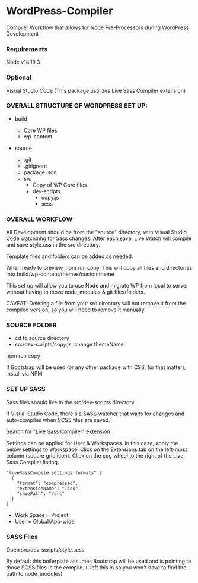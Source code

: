 # WordPress-Compiler
Compiler Workflow that allows for Node Pre-Processors during WordPress Development



### Requirements
Node v14.19.3

### Optional
Visual Studio Code (This package ustilizes Live Sass Compiler extension)

### OVERALL STRUCTURE OF WORDPRESS SET UP:

- build

  - Core WP files
  - wp-content

- source
  - .git
  - .gitignore
  - package.json
  - src
    - Copy of WP Core files
    - dev-scripts
      - copy.js
      - scss

### OVERALL WORKFLOW

All Development should be from the "source" directory, with Visual Studio Code watchinhg for Sass changes. After each save, Live Watch will compile and save style.css in the src directory.

Template files and folders can be added as needed.

When ready to preview, npm run copy. This will copy all files and directories into build/wp-content/themes/customtheme

This set up will allow you to use Node and migrate WP from local to server without having to move node_modules & git files/folders.

CAVEAT! Deleting a file from your src directory will not remove it from the compiled version, so you will need to remove it manually.

### SOURCE FOLDER

- cd to source directory
- src/dev-scripts/copy.js, change themeName

npm run copy

If Bootstrap will be used (or any other package with CSS, for that matter), install via NPM

### SET UP SASS

Sass files should live in the src/dev-scripts directory

If Visual Studio Code, there's a SASS watcher that waits for changes and auto-compiles when SCSS files are saved.

Search for "Live Sass Compiler" extension

Settings can be applied for User & Workspaces. In this case, apply the below settings to Workspace. Click on the Extensions tab on the left-most column (square grid icon). Click on the cog wheel to the right of the Live Sass Compiler listing.

```
"liveSassCompile.settings.formats":[
  {
    "format": "compressed",
    "extensionName": ".css",
    "savePath": "/src"
  }
]
```

- Work Space = Project
- User = Global/App-wide

### SASS Files

Open src/dev-scripts/style.scss

By default this boilerplate assumes Bootstrap will be used and is pointing to those SCSS files in the compile. (I left this in so you won't have to find the path to node_modules)
